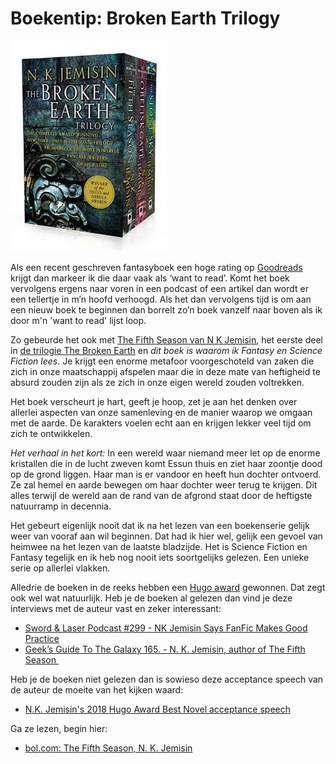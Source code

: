 # Boekentip: Broken Earth Trilogy

![Broken Earth trilogy boeken](/assets/drie-tools/broken-earth-trilogy.jpg)

Als een recent geschreven fantasyboek een hoge rating op [Goodreads](https://goodreads.com) krijgt dan markeer ik die daar vaak als ‘want to read’. Komt het boek vervolgens ergens naar voren in een podcast of een artikel dan wordt er een tellertje in m’n hoofd verhoogd. Als het dan vervolgens tijd is om aan een nieuw boek te beginnen dan borrelt zo’n boek vanzelf naar boven als ik door m'n 'want to read' lijst loop.

Zo gebeurde het ook met [The Fifth Season van N K Jemisin](https://www.goodreads.com/book/show/19161852-the-fifth-season), het eerste deel in [de trilogie The Broken Earth](https://www.goodreads.com/series/112296-the-broken-earth) en _dit boek is waarom ik Fantasy en Science Fiction lees_. Je krijgt een enorme metafoor voorgeschoteld van zaken die zich in onze maatschappij afspelen maar die in deze mate van heftigheid te absurd zouden zijn als ze zich in onze eigen wereld zouden voltrekken.

Het boek verscheurt je hart, geeft je hoop, zet je aan het denken over allerlei aspecten van onze samenleving en de manier waarop we omgaan met de aarde. De karakters voelen echt aan en krijgen lekker veel tijd om zich te ontwikkelen.

_Het verhaal in het kort:_ In een wereld waar niemand meer let op de enorme kristallen die in de lucht zweven komt Essun thuis en ziet haar zoontje dood op de grond liggen. Haar man is er vandoor en heeft hun dochter ontvoerd. Ze zal hemel en aarde bewegen om haar dochter weer terug te krijgen. Dit alles terwijl de wereld aan de rand van de afgrond staat door de heftigste natuurramp in decennia.

Het gebeurt eigenlijk nooit dat ik na het lezen van een boekenserie gelijk weer van vooraf aan wil beginnen. Dat had ik hier wel, gelijk een gevoel van heimwee na het lezen van de laatste bladzijde. Het is Science Fiction en Fantasy tegelijk en ik heb nog nooit iets soortgelijks gelezen. Een unieke serie op allerlei vlakken.

Alledrie de boeken in de reeks hebben een [Hugo award](http://www.thehugoawards.org/) gewonnen. Dat zegt ook wel wat natuurlijk. Heb je de boeken al gelezen dan vind je deze interviews met de auteur vast en zeker interessant:

- [Sword & Laser Podcast #299 - NK Jemisin Says FanFic Makes Good Practice](http://swordandlaser.com/home/2017/7/5/sl-podcast-299-nk-jemisin-says-fanfic-makes-good-practice)
- [Geek’s Guide To The Galaxy 165. - N. K. Jemisin, author of The Fifth Season ](https://castro.fm/episode/ZpORlm)

Heb je de boeken niet gelezen dan is sowieso deze acceptance speech van de auteur de moeite van het kijken waard:

- [N.K. Jemisin's 2018 Hugo Award Best Novel acceptance speech](https://www.youtube.com/watch?v=8lFybhRxoVM&feature=share)

Ga ze lezen, begin hier:

- [bol.com: The Fifth Season, N. K. Jemisin](https://www.bol.com/nl/f/the-fifth-season/9200000040462242/)

